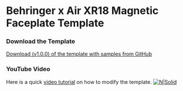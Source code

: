 # Behringer x Air XR18 Magnetic Faceplate Template

### Download the Template
[Download (v1.0.0) of the template with samples from GitHub ](https://github.com/jeffcoughlin/Behringer-x-Air-XR18-Magnetic-Faceplate-Template/archive/1.0.0.zip)

### YouTube Video
Here is a quick [video tutorial](https://youtu.be/OOPZheDVt7k) on how to modify the template.
[![N|Solid](https://i3.ytimg.com/vi/OOPZheDVt7k/default.jpg)](https://youtu.be/OOPZheDVt7k)